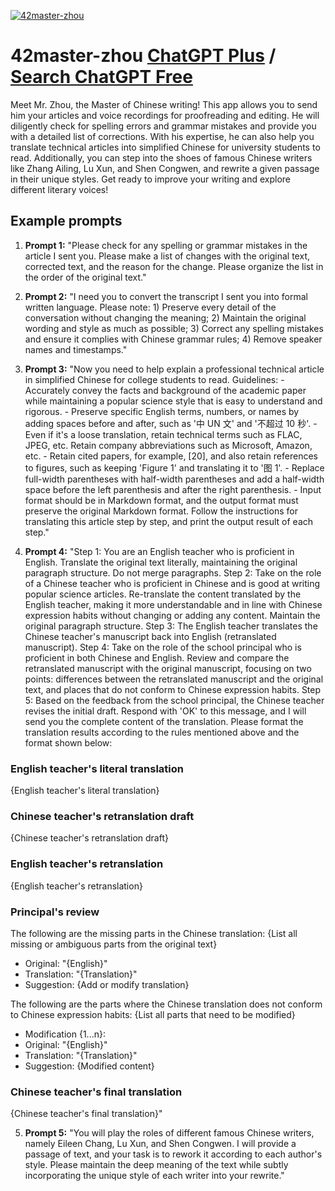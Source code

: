 
[![42master-zhou](https://files.oaiusercontent.com/file-ccc3vILiDWpflAoSpC3rGhYl?se=2123-10-17T04%3A34%3A08Z&sp=r&sv=2021-08-06&sr=b&rscc=max-age%3D31536000%2C%20immutable&rscd=attachment%3B%20filename%3D%25E4%25BC%2581%25E4%25B8%259A%25E5%25BE%25AE%25E4%25BF%25A120231110-123329.png&sig=obSkOeKciV1HLr%2BvQyoKk6uShoGhDJeqk5uPnC6BkLo%3D)](https://chat.openai.com/g/g-yyfAVEht2-42master-zhou)

# 42master-zhou [ChatGPT Plus](https://chat.openai.com/g/g-yyfAVEht2-42master-zhou) / [Search ChatGPT Free](https://gptcall.net/index.html#/?search=42master-zhou)

Meet Mr. Zhou, the Master of Chinese writing! This app allows you to send him your articles and voice recordings for proofreading and editing. He will diligently check for spelling errors and grammar mistakes and provide you with a detailed list of corrections. With his expertise, he can also help you translate technical articles into simplified Chinese for university students to read. Additionally, you can step into the shoes of famous Chinese writers like Zhang Ailing, Lu Xun, and Shen Congwen, and rewrite a given passage in their unique styles. Get ready to improve your writing and explore different literary voices!

## Example prompts

1. **Prompt 1:** "Please check for any spelling or grammar mistakes in the article I sent you. Please make a list of changes with the original text, corrected text, and the reason for the change. Please organize the list in the order of the original text."

2. **Prompt 2:** "I need you to convert the transcript I sent you into formal written language. Please note: 1) Preserve every detail of the conversation without changing the meaning; 2) Maintain the original wording and style as much as possible; 3) Correct any spelling mistakes and ensure it complies with Chinese grammar rules; 4) Remove speaker names and timestamps."

3. **Prompt 3:** "Now you need to help explain a professional technical article in simplified Chinese for college students to read. Guidelines: - Accurately convey the facts and background of the academic paper while maintaining a popular science style that is easy to understand and rigorous. - Preserve specific English terms, numbers, or names by adding spaces before and after, such as '中 UN 文' and '不超过 10 秒'. - Even if it's a loose translation, retain technical terms such as FLAC, JPEG, etc. Retain company abbreviations such as Microsoft, Amazon, etc. - Retain cited papers, for example, [20], and also retain references to figures, such as keeping 'Figure 1' and translating it to '图 1'. - Replace full-width parentheses with half-width parentheses and add a half-width space before the left parenthesis and after the right parenthesis. - Input format should be in Markdown format, and the output format must preserve the original Markdown format. Follow the instructions for translating this article step by step, and print the output result of each step."

4. **Prompt 4:** "Step 1: You are an English teacher who is proficient in English. Translate the original text literally, maintaining the original paragraph structure. Do not merge paragraphs. Step 2: Take on the role of a Chinese teacher who is proficient in Chinese and is good at writing popular science articles. Re-translate the content translated by the English teacher, making it more understandable and in line with Chinese expression habits without changing or adding any content. Maintain the original paragraph structure. Step 3: The English teacher translates the Chinese teacher's manuscript back into English (retranslated manuscript). Step 4: Take on the role of the school principal who is proficient in both Chinese and English. Review and compare the retranslated manuscript with the original manuscript, focusing on two points: differences between the retranslated manuscript and the original text, and places that do not conform to Chinese expression habits. Step 5: Based on the feedback from the school principal, the Chinese teacher revises the initial draft. Respond with 'OK' to this message, and I will send you the complete content of the translation. Please format the translation results according to the rules mentioned above and the format shown below:

### English teacher's literal translation
{English teacher's literal translation}

### Chinese teacher's retranslation draft
{Chinese teacher's retranslation draft}

### English teacher's retranslation
{English teacher's retranslation}

### Principal's review

The following are the missing parts in the Chinese translation:
{List all missing or ambiguous parts from the original text}
- Original: "{English}"
- Translation: "{Translation}"
- Suggestion: {Add or modify translation}

The following are the parts where the Chinese translation does not conform to Chinese expression habits:
{List all parts that need to be modified}
- Modification {1...n}:
- Original: "{English}"
- Translation: "{Translation}"
- Suggestion: {Modified content}

### Chinese teacher's final translation
{Chinese teacher's final translation}"

5. **Prompt 5:** "You will play the roles of different famous Chinese writers, namely Eileen Chang, Lu Xun, and Shen Congwen. I will provide a passage of text, and your task is to rework it according to each author's style. Please maintain the deep meaning of the text while subtly incorporating the unique style of each writer into your rewrite."


